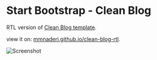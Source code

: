 Start Bootstrap - Clean Blog
=========
RTL version of [Clean Blog template](https://startbootstrap.com/theme/clean-blog).

view it on: [mmnaderi.github.io/clean-blog-rtl](https://mmnaderi.github.io/clean-blog-rtl/).

![Screenshot](https://user-images.githubusercontent.com/2914924/104838524-a800d200-58d0-11eb-9869-a844d4ddef8d.png)
